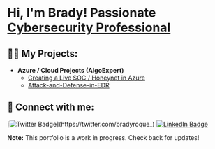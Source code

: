 <h1>Hi, I'm Brady! Passionate <a href="https://www.linkedin.com/in/bradyroque/">Cybersecurity Professional</a>
<h2>👨‍💻 My Projects:</h2>

- <b>Azure / Cloud Projects (AlgoExpert)</b>
  - [Creating a Live SOC / Honeynet in Azure](https://github.com/bradyroque/Cloud-SOC-Azure)
  - [Attack-and-Defense-in-EDR](https://github.com/bradyroque/Attack-and-Defense-in-EDR/tree/main)

<!-- <h2>📺 Popular YouTube Videos</h2>

 - [How to get into Cybersecurity Starting From Zero](https://www.youtube.com/)
-->

<h2> 🤳 Connect with me:</h2>

<!-- [![YouTube Badge](https://img.shields.io/badge/-YouTube-red?style=flat-square&logo=YouTube&logoColor=white&link=https://www.youtube.com/c/)](https://www.youtube.com/)-->
[![Twitter Badge](https://img.shields.io/badge/-Twitter-1DA1F2?style=flat-square&logo=Twitter&logoColor=white&link=https://twitter.com/bradyroque_)](https://twitter.com/bradyroque_)
[![LinkedIn Badge](https://img.shields.io/badge/-LinkedIn-0A66C2?style=flat-square&logo=LinkedIn&logoColor=white&link=https://linkedin.com/in/bradyroque)](https://linkedin.com/in/bradyroque)

**Note:** This portfolio is a work in progress. Check back for updates!
<!--
**bradyroque/bradyroque** is a ✨ _special_ ✨ repository because its `README.md` (this file) appears on your GitHub profile.

Here are some ideas to get you started:

- 🔭 I’m currently working on ...
- 🌱 I’m currently learning ...
- 👯 I’m looking to collaborate on ...
- 🤔 I’m looking for help with ...
- 💬 Ask me about ...
- 📫 How to reach me: ...
- 😄 Pronouns: ...
- ⚡ Fun fact: ...
-->
